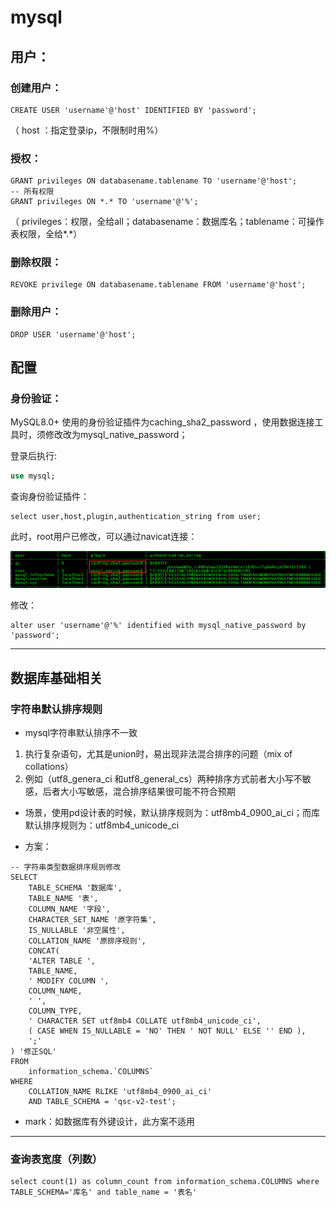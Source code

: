 # mysql

## 用户：

### 创建用户：

```mysql
CREATE USER 'username'@'host' IDENTIFIED BY 'password';
```

（ host ：指定登录ip，不限制时用%）

### 授权：

```MySQL
GRANT privileges ON databasename.tablename TO 'username'@'host';
-- 所有权限
GRANT privileges ON *.* TO 'username'@'%';
```

（ privileges：权限，全给all；databasename：数据库名；tablename：可操作表权限，全给*.*）

### 删除权限：

```mysql
REVOKE privilege ON databasename.tablename FROM 'username'@'host';
```

### 删除用户：

```mysql
DROP USER 'username'@'host';
```

## 配置

### 身份验证：

MySQL8.0+ 使用的身份验证插件为caching_sha2_password ，使用数据连接工具时，须修改改为mysql_native_password；

登录后执行:

```sql
use mysql;
```

查询身份验证插件：

```mysql
select user,host,plugin,authentication_string from user;
```

此时，root用户已修改，可以通过navicat连接：

![image-20191224095932907](mysql.assets\image-20191224095932907.png)

修改：

```mysql
alter user 'username'@'%' identified with mysql_native_password by 'password';
```

----



## 数据库基础相关

### 字符串默认排序规则

+ mysql字符串默认排序不一致

1.  执行复杂语句，尤其是union时，易出现非法混合排序的问题（mix of collations）
2.  例如（utf8_genera_ci 和utf8_general_cs）两种排序方式前者大小写不敏感，后者大小写敏感，混合排序结果很可能不符合预期


+ 场景，使用pd设计表的时候，默认排序规则为：utf8mb4_0900_ai_ci；而库默认排序规则为：utf8mb4_unicode_ci


+ 方案：

```mysql
-- 字符串类型数据排序规则修改
SELECT
	TABLE_SCHEMA '数据库',
	TABLE_NAME '表',
	COLUMN_NAME '字段',
	CHARACTER_SET_NAME '原字符集',
	IS_NULLABLE '非空属性',
	COLLATION_NAME '原排序规则',
	CONCAT(
	'ALTER TABLE ',
	TABLE_NAME,
	' MODIFY COLUMN ',
	COLUMN_NAME,
	' ',
	COLUMN_TYPE,
	' CHARACTER SET utf8mb4 COLLATE utf8mb4_unicode_ci',
	( CASE WHEN IS_NULLABLE = 'NO' THEN ' NOT NULL' ELSE '' END ),
	';' 
) '修正SQL' 
FROM
	information_schema.`COLUMNS` 
WHERE
	COLLATION_NAME RLIKE 'utf8mb4_0900_ai_ci' 
	AND TABLE_SCHEMA = 'qsc-v2-test';
```

+ mark：如数据库有外键设计，此方案不适用

----



### 查询表宽度（列数）

```mysql
select count(1) as column_count from information_schema.COLUMNS where TABLE_SCHEMA='库名' and table_name = '表名'
```



